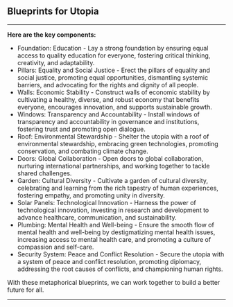 ## Blueprints for Utopia

---

**Here are the key components:**

- Foundation: Education - Lay a strong foundation by ensuring equal access to quality education for everyone, fostering critical thinking, creativity, and adaptability.
- Pillars: Equality and Social Justice - Erect the pillars of equality and social justice, promoting equal opportunities, dismantling systemic barriers, and advocating for the rights and dignity of all people.
- Walls: Economic Stability - Construct walls of economic stability by cultivating a healthy, diverse, and robust economy that benefits everyone, encourages innovation, and supports sustainable growth.
- Windows: Transparency and Accountability - Install windows of transparency and accountability in governance and institutions, fostering trust and promoting open dialogue.
- Roof: Environmental Stewardship - Shelter the utopia with a roof of environmental stewardship, embracing green technologies, promoting conservation, and combating climate change.
- Doors: Global Collaboration - Open doors to global collaboration, nurturing international partnerships, and working together to tackle shared challenges.
- Garden: Cultural Diversity - Cultivate a garden of cultural diversity, celebrating and learning from the rich tapestry of human experiences, fostering empathy, and promoting unity in diversity.
- Solar Panels: Technological Innovation - Harness the power of technological innovation, investing in research and development to advance healthcare, communication, and sustainability.
- Plumbing: Mental Health and Well-being - Ensure the smooth flow of mental health and well-being by destigmatizing mental health issues, increasing access to mental health care, and promoting a culture of compassion and self-care.
- Security System: Peace and Conflict Resolution - Secure the utopia with a system of peace and conflict resolution, promoting diplomacy, addressing the root causes of conflicts, and championing human rights.

With these metaphorical blueprints, we can work together to build a better future for all.

---